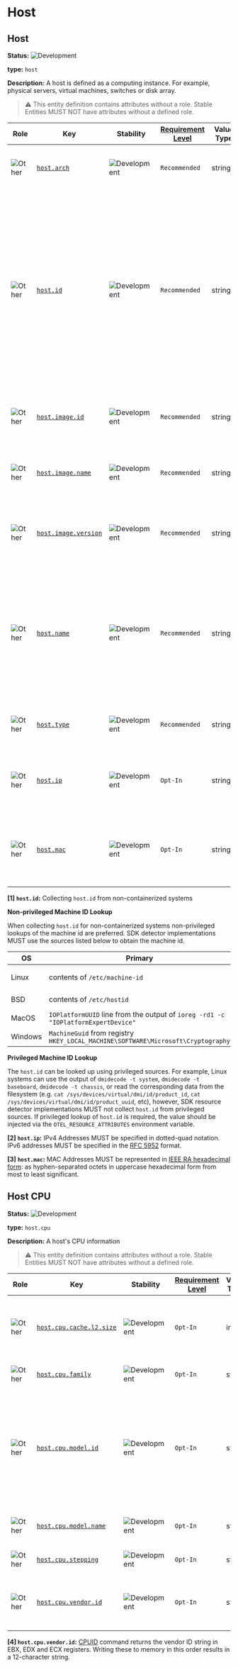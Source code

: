 <!-- NOTE: THIS FILE IS AUTOGENERATED. DO NOT EDIT BY HAND. -->
<!-- see templates/registry/markdown/entity_namespace.md.j2 -->
<!-- markdownlint-capture -->
<!-- markdownlint-disable -->

# Host

## Host

**Status:** ![Development](https://img.shields.io/badge/-development-blue)

**type:** `host`

**Description:** A host is defined as a computing instance. For example, physical servers, virtual machines, switches or disk array.

> :warning: This entity definition contains attributes without a role.
> Stable Entities MUST NOT have attributes without a defined role.

| Role | Key | Stability | [Requirement Level](https://opentelemetry.io/docs/specs/semconv/general/attribute-requirement-level/) | Value Type | Description | Example Values |
|---|---|---|---|---|---|---|
| ![Other](https://img.shields.io/badge/-other-red) | [`host.arch`](/docs/registry/attributes/host.md) | ![Development](https://img.shields.io/badge/-development-blue) | `Recommended` | string | The CPU architecture the host system is running on. | `amd64`; `arm32`; `arm64` |
| ![Other](https://img.shields.io/badge/-other-red) | [`host.id`](/docs/registry/attributes/host.md) | ![Development](https://img.shields.io/badge/-development-blue) | `Recommended` | string | Unique host ID. For Cloud, this must be the instance_id assigned by the cloud provider. For non-containerized systems, this should be the `machine-id`. See the table below for the sources to use to determine the `machine-id` based on operating system. [1] | `fdbf79e8af94cb7f9e8df36789187052` |
| ![Other](https://img.shields.io/badge/-other-red) | [`host.image.id`](/docs/registry/attributes/host.md) | ![Development](https://img.shields.io/badge/-development-blue) | `Recommended` | string | VM image ID or host OS image ID. For Cloud, this value is from the provider. | `ami-07b06b442921831e5` |
| ![Other](https://img.shields.io/badge/-other-red) | [`host.image.name`](/docs/registry/attributes/host.md) | ![Development](https://img.shields.io/badge/-development-blue) | `Recommended` | string | Name of the VM image or OS install the host was instantiated from. | `infra-ami-eks-worker-node-7d4ec78312`; `CentOS-8-x86_64-1905` |
| ![Other](https://img.shields.io/badge/-other-red) | [`host.image.version`](/docs/registry/attributes/host.md) | ![Development](https://img.shields.io/badge/-development-blue) | `Recommended` | string | The version string of the VM image or host OS as defined in [Version Attributes](/docs/resource/README.md#version-attributes). | `0.1` |
| ![Other](https://img.shields.io/badge/-other-red) | [`host.name`](/docs/registry/attributes/host.md) | ![Development](https://img.shields.io/badge/-development-blue) | `Recommended` | string | Name of the host. On Unix systems, it may contain what the hostname command returns, or the fully qualified hostname, or another name specified by the user. | `opentelemetry-test` |
| ![Other](https://img.shields.io/badge/-other-red) | [`host.type`](/docs/registry/attributes/host.md) | ![Development](https://img.shields.io/badge/-development-blue) | `Recommended` | string | Type of host. For Cloud, this must be the machine type. | `n1-standard-1` |
| ![Other](https://img.shields.io/badge/-other-red) | [`host.ip`](/docs/registry/attributes/host.md) | ![Development](https://img.shields.io/badge/-development-blue) | `Opt-In` | string[] | Available IP addresses of the host, excluding loopback interfaces. [2] | `["192.168.1.140", "fe80::abc2:4a28:737a:609e"]` |
| ![Other](https://img.shields.io/badge/-other-red) | [`host.mac`](/docs/registry/attributes/host.md) | ![Development](https://img.shields.io/badge/-development-blue) | `Opt-In` | string[] | Available MAC addresses of the host, excluding loopback interfaces. [3] | `["AC-DE-48-23-45-67", "AC-DE-48-23-45-67-01-9F"]` |

**[1] `host.id`:** Collecting `host.id` from non-containerized systems

**Non-privileged Machine ID Lookup**

When collecting `host.id` for non-containerized systems non-privileged lookups
of the machine id are preferred. SDK detector implementations MUST use the
sources listed below to obtain the machine id.

| OS | Primary | Fallback |
|---------|---------|---------|
| Linux   | contents of `/etc/machine-id` | contents of `/var/lib/dbus/machine-id` |
| BSD     | contents of `/etc/hostid` | output of `kenv -q smbios.system.uuid` |
| MacOS   | `IOPlatformUUID` line from the output of `ioreg -rd1 -c "IOPlatformExpertDevice"` | - |
| Windows | `MachineGuid` from registry `HKEY_LOCAL_MACHINE\SOFTWARE\Microsoft\Cryptography`  | - |

**Privileged Machine ID Lookup**

The `host.id` can be looked up using privileged sources. For example, Linux
systems can use the output of `dmidecode -t system`, `dmidecode -t baseboard`,
`dmidecode -t chassis`, or read the corresponding data from the filesystem
(e.g. `cat /sys/devices/virtual/dmi/id/product_id`,
`cat /sys/devices/virtual/dmi/id/product_uuid`, etc), however, SDK resource
detector implementations MUST not collect `host.id` from privileged sources. If
privileged lookup of `host.id` is required, the value should be injected via the
`OTEL_RESOURCE_ATTRIBUTES` environment variable.

**[2] `host.ip`:** IPv4 Addresses MUST be specified in dotted-quad notation. IPv6 addresses MUST be specified in the [RFC 5952](https://www.rfc-editor.org/rfc/rfc5952.html) format.

**[3] `host.mac`:** MAC Addresses MUST be represented in [IEEE RA hexadecimal form](https://standards.ieee.org/wp-content/uploads/import/documents/tutorials/eui.pdf): as hyphen-separated octets in uppercase hexadecimal form from most to least significant.

## Host CPU

**Status:** ![Development](https://img.shields.io/badge/-development-blue)

**type:** `host.cpu`

**Description:** A host's CPU information

> :warning: This entity definition contains attributes without a role.
> Stable Entities MUST NOT have attributes without a defined role.

| Role | Key | Stability | [Requirement Level](https://opentelemetry.io/docs/specs/semconv/general/attribute-requirement-level/) | Value Type | Description | Example Values |
|---|---|---|---|---|---|---|
| ![Other](https://img.shields.io/badge/-other-red) | [`host.cpu.cache.l2.size`](/docs/registry/attributes/host.md) | ![Development](https://img.shields.io/badge/-development-blue) | `Opt-In` | int | The amount of level 2 memory cache available to the processor (in Bytes). | `12288000` |
| ![Other](https://img.shields.io/badge/-other-red) | [`host.cpu.family`](/docs/registry/attributes/host.md) | ![Development](https://img.shields.io/badge/-development-blue) | `Opt-In` | string | Family or generation of the CPU. | `6`; `PA-RISC 1.1e` |
| ![Other](https://img.shields.io/badge/-other-red) | [`host.cpu.model.id`](/docs/registry/attributes/host.md) | ![Development](https://img.shields.io/badge/-development-blue) | `Opt-In` | string | Model identifier. It provides more granular information about the CPU, distinguishing it from other CPUs within the same family. | `6`; `9000/778/B180L` |
| ![Other](https://img.shields.io/badge/-other-red) | [`host.cpu.model.name`](/docs/registry/attributes/host.md) | ![Development](https://img.shields.io/badge/-development-blue) | `Opt-In` | string | Model designation of the processor. | `11th Gen Intel(R) Core(TM) i7-1185G7 @ 3.00GHz` |
| ![Other](https://img.shields.io/badge/-other-red) | [`host.cpu.stepping`](/docs/registry/attributes/host.md) | ![Development](https://img.shields.io/badge/-development-blue) | `Opt-In` | string | Stepping or core revisions. | `1`; `r1p1` |
| ![Other](https://img.shields.io/badge/-other-red) | [`host.cpu.vendor.id`](/docs/registry/attributes/host.md) | ![Development](https://img.shields.io/badge/-development-blue) | `Opt-In` | string | Processor manufacturer identifier. A maximum 12-character string. [4] | `GenuineIntel` |

**[4] `host.cpu.vendor.id`:** [CPUID](https://wiki.osdev.org/CPUID) command returns the vendor ID string in EBX, EDX and ECX registers. Writing these to memory in this order results in a 12-character string.

<!-- markdownlint-restore -->
